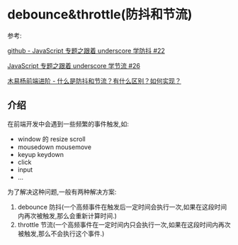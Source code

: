 # debounce&throttle(防抖和节流)

参考:

[github - JavaScript 专题之跟着 underscore 学防抖 #22](https://github.com/mqyqingfeng/Blog/issues/22)

[JavaScript 专题之跟着 underscore 学节流 #26](https://github.com/mqyqingfeng/Blog/issues/26)

[木易杨前端进阶 - 什么是防抖和节流？有什么区别？如何实现？](https://muyiy.cn/question/js/3.html)

## 介绍

在前端开发中会遇到一些频繁的事件触发,如:

- window 的 resize scroll
- mousedown mousemove
- keyup keydown
- click
- input
- ...

为了解决这种问题,一般有两种解决方案:

1. debounce 防抖(一个高频事件在触发后一定时间会执行一次,如果在这段时间内再次被触发,那么会重新计算时间.)
2. throttle 节流(一个高频事件在一定时间内只会执行一次,如果在这段时间内再次被触发,那么不会执行这个事件.)
